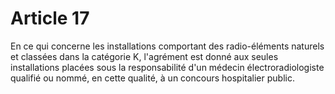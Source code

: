 # Article 17

En ce qui concerne les installations comportant des radio-éléments naturels et classées dans la catégorie K, l'agrément est donné aux seules installations placées sous la responsabilité d'un médecin électroradiologiste qualifié ou nommé, en cette qualité, à un concours hospitalier public.
